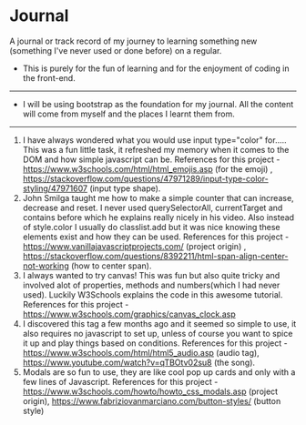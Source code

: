 # Journal
A journal or track record of my journey to learning something new (something I've never used or done before) on a regular. 

* This is purely for the fun of learning and for the enjoyment of coding in the front-end.
---
* I will be using bootstrap as the foundation for my journal. All the content will come from myself and the places I learnt them from.
---
1. I have always wondered what you would use input type="color" for..... This was a fun little task, it refreshed my memory when it comes to the DOM and how simple javascript can be. 
References for this project - https://www.w3schools.com/html/html_emojis.asp (for the emoji) , https://stackoverflow.com/questions/47971289/input-type-color-styling/47971607 (input type shape).
2. John Smilga taught me how to make a simple counter that can increase, decrease and reset. I never used querySelectorAll, currentTarget and contains before which he explains really nicely in his video. Also instead of style.color I usually do classlist.add but it was nice knowing these elements exist and how they can be used.
References for this project - https://www.vanillajavascriptprojects.com/ (project origin) , https://stackoverflow.com/questions/8392211/html-span-align-center-not-working (how to center span).
3. I always wanted to try canvas! This was fun but also quite tricky and involved alot of properties, methods and numbers(which I had never used). Luckily W3Schools explains the code in this awesome tutorial. 
References for this project - https://www.w3schools.com/graphics/canvas_clock.asp
4. I discovered this tag a few months ago and it seemed so simple to use, it also requires no javascript to set up, unless of course you want to spice it up and play things based on conditions. References for this project - https://www.w3schools.com/html/html5_audio.asp (audio tag), https://www.youtube.com/watch?v=qTBOtv02su8 (the song).
5. Modals are so fun to use, they are like cool pop up cards and only with a few lines of Javascript. References for this project - https://www.w3schools.com/howto/howto_css_modals.asp (project origin), https://www.fabriziovanmarciano.com/button-styles/ (button style)